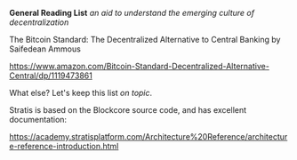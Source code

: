 **General Reading List** 
*an aid to understand the emerging culture of decentralization*

The Bitcoin Standard: The Decentralized Alternative to Central Banking by Saifedean Ammous

<a href="https://www.amazon.com/Bitcoin-Standard-Decentralized-Alternative-Central/dp/1119473861">https://www.amazon.com/Bitcoin-Standard-Decentralized-Alternative-Central/dp/1119473861</a>

What else? Let's keep this list *on topic*.

Stratis is based on the Blockcore source code, and has excellent documentation:

<a href="https://academy.stratisplatform.com/Architecture%20Reference/architecture-reference-introduction.html">https://academy.stratisplatform.com/Architecture%20Reference/architecture-reference-introduction.html</a>
